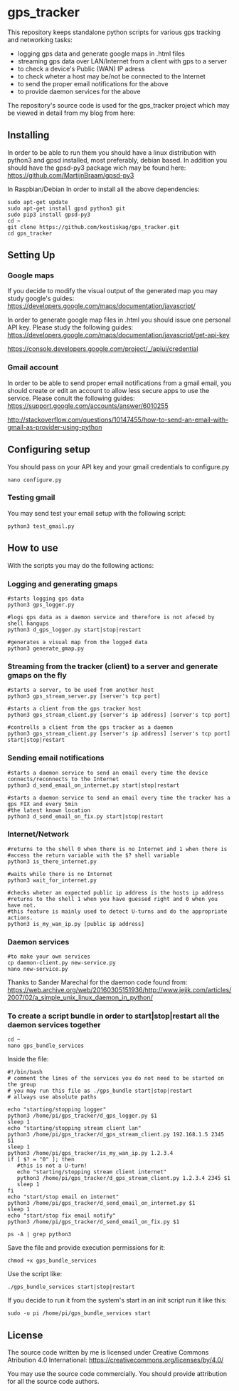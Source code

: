 # gps_tracker
This repository keeps standalone python scripts for various gps tracking and networking tasks: 

- logging gps data and generate google maps in .html files
- streaming gps data over LAN/Internet from a client with gps to a server
- to check a device's Public (WAN) IP adress
- to check wheter a host may be/not be connected to the Internet
- to send the proper email notifications for the above
- to provide daemon services for the above

The repository's source code is used for the gps_tracker project which may be viewed in detail from my blog from here:

## Installing

In order to be able to run them you should have a linux distribution with python3 and gpsd installed, most preferably, debian based. In addition you should have the gpsd-py3 package wich may be found here:
https://github.com/MartijnBraam/gpsd-py3

In Raspbian/Debian In order to install all the above dependencies:
  
```
sudo apt-get update
sudo apt-get install gpsd python3 git
sudo pip3 install gpsd-py3
cd ~
git clone https://github.com/kostiskag/gps_tracker.git
cd gps_tracker
``` 
  
## Setting Up

### Google maps
If you decide to modify the visual output of the generated map you may study google's guides:
https://developers.google.com/maps/documentation/javascript/

In order to generate google map files in .html you should issue one personal API key. Please study the following guides:
https://developers.google.com/maps/documentation/javascript/get-api-key

https://console.developers.google.com/project/_/apiui/credential

### Gmail account
In order to be able to send proper email notifications from a gmail email, you should create or edit an account to allow less secure apps to use the service. Please conult the following guides:
https://support.google.com/accounts/answer/6010255

http://stackoverflow.com/questions/10147455/how-to-send-an-email-with-gmail-as-provider-using-python

## Configuring setup

You should pass on your API key and your gmail credentials to configure.py

```
nano configure.py
```

### Testing gmail

You may send test your email setup with the following script:

```
python3 test_gmail.py
```
  
## How to use
With the scripts you may do the following actions:

### Logging and generating gmaps
  
```
#starts logging gps data
python3 gps_logger.py
  
#logs gps data as a daemon service and therefore is not afeced by shell hangups
python3 d_gps_logger.py start|stop|restart
  
#generates a visual map from the logged data
python3 generate_gmap.py
```
  
### Streaming from the tracker (client) to a server and generate gmaps on the fly

```
#starts a server, to be used from another host
python3 gps_stream_server.py [server's tcp port]
  
#starts a client from the gps tracker host
python3 gps_stream_client.py [server's ip address] [server's tcp port]
  
#controlls a client from the gps tracker as a daemon
python3 gps_stream_client.py [server's ip address] [server's tcp port] start|stop|restart
```
  
### Sending email notifications

```
#starts a daemon service to send an email every time the device connects/reconnects to the Internet
python3 d_send_email_on_internet.py start|stop|restart
  
#starts a daemon service to send an email every time the tracker has a gps FIX and every 5min
#the latest known location
python3 d_send_email_on_fix.py start|stop|restart
```
  
### Internet/Network

```
#returns to the shell 0 when there is no Internet and 1 when there is
#access the return variable with the $? shell variable
python3 is_there_internet.py
  
#waits while there is no Internet
python3 wait_for_internet.py
  
#checks wheter an expected public ip address is the hosts ip address 
#returns to the shell 1 when you have guessed right and 0 when you have not.
#this feature is mainly used to detect U-turns and do the appropriate actions.
python3 is_my_wan_ip.py [public ip address]
```
  
### Daemon services

```
#to make your own services
cp daemon-client.py new-service.py
nano new-service.py
```
  
Thanks to Sander Marechal for the daemon code found from:
https://web.archive.org/web/20160305151936/http://www.jejik.com/articles/2007/02/a_simple_unix_linux_daemon_in_python/
  
### To create a script bundle in order to start|stop|restart all the daemon services together

```
cd ~
nano gps_bundle_services
```  
Inside the file:
```
#!/bin/bash
# comment the lines of the services you do not need to be started on the group
# you may run this file as ./gps_bundle start|stop|restart
# allways use absolute paths
  
echo "starting/stopping logger"
python3 /home/pi/gps_tracker/d_gps_logger.py $1
sleep 1
echo "starting/stopping stream client lan"
python3 /home/pi/gps_tracker/d_gps_stream_client.py 192.168.1.5 2345 $1
sleep 1
python3 /home/pi/gps_tracker/is_my_wan_ip.py 1.2.3.4
if [ $? = "0" ]; then
   #this is not a U-turn!
   echo "starting/stopping stream client internet"
   python3 /home/pi/gps_tracker/d_gps_stream_client.py 1.2.3.4 2345 $1
   sleep 1
fi
echo "start/stop email on internet"
python3 /home/pi/gps_tracker/d_send_email_on_internet.py $1
sleep 1
echo "start/stop fix email notify"
python3 /home/pi/gps_tracker/d_send_email_on_fix.py $1

ps -A | grep python3
```  
Save the file and provide execution permissions for it:
```
chmod +x gps_bundle_services
```
Use the script like:
```
./gps_bundle_services start|stop|restart
```
If you decide to run it from the system's start in an init script run it like this:
```
sudo -u pi /home/pi/gps_bundle_services start
```

## License
The source code written by me is licensed under Creative Commons Atribution 4.0 International:
https://creativecommons.org/licenses/by/4.0/

You may use the source code commercially.
You should provide attribution for all the source code authors.
